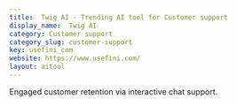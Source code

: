 ```yaml
---
title:  Twig AI - Trending AI tool for Customer support
display_name:  Twig AI
category: Customer support
category_slug: customer-support
key: usefini_com
website: https://www.usefini.com/
layout: aitool
---
```


Engaged customer retention via interactive chat support.

